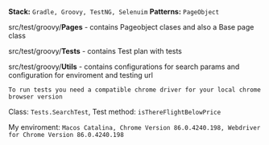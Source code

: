 **Stack:** `Gradle, Groovy, TestNG, Selenuim`
**Patterns:** `PageObject`

src/test/groovy/**Pages** - contains Pageobject clases and also a Base page class

src/test/groovy/**Tests** - contains Test plan with tests

src/test/groovy/**Utils** - contains configurations for search params and configuration for enviroment and testing url

`To run tests you need a compatible chrome driver for your local chrome browser version`

Class: `Tests.SearchTest`, Test method: `isThereFlightBelowPrice`

My enviroment: `Macos Catalina, Chrome Version 86.0.4240.198, Webdriver for Chrome Version 86.0.4240.198`
